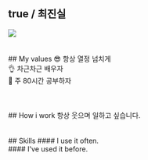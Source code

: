 ## true / 최진실
<img src="https://capsule-render.vercel.app/api?type=waving&color=FFFF00&height=200&section=header&text=TRUE's%20GITHUB&fontSize=50" />
<br />
<br />
<br />
## My values
😎 항상 열정 넘치게<br />
👌 차근차근 배우자<br />
🦻 주 80시간 공부하자<br />
<br />
<br />
<br />
## How i work
항상 웃으며 일하고 싶습니다.
<br />
<br />
<br />
## Skills
#### I use it often.
<div style="display:flex;gap:30px;flex-wrap:wrap;">

</div>
#### I've used it before.
<div style="display:flex;gap:30px;flex-wrap:wrap;">

</div>
<br />
<br />
<br />

